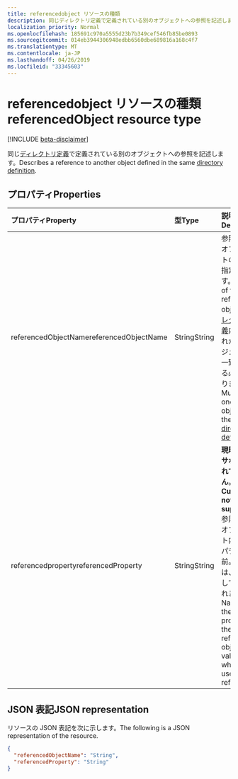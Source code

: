 ```yaml
---
title: referencedobject リソースの種類
description: 同じディレクトリ定義で定義されている別のオブジェクトへの参照を記述します。
localization_priority: Normal
ms.openlocfilehash: 185691c970a5555d23b7b349cef546fb85be0893
ms.sourcegitcommit: 014eb3944306948edbb6560dbe689816a168c4f7
ms.translationtype: MT
ms.contentlocale: ja-JP
ms.lasthandoff: 04/26/2019
ms.locfileid: "33345603"
---
```

# <a name="referencedobject-resource-type"></a><span data-ttu-id="97b36-103">referencedobject リソースの種類</span><span class="sxs-lookup"><span data-stu-id="97b36-103">referencedObject resource type</span></span>

[!INCLUDE [beta-disclaimer](../../includes/beta-disclaimer.md)]

<span data-ttu-id="97b36-104">同じ[ディレクトリ定義](synchronization-directorydefinition.md)で定義されている別のオブジェクトへの参照を記述します。</span><span class="sxs-lookup"><span data-stu-id="97b36-104">Describes a reference to another object defined in the same [directory definition](synchronization-directorydefinition.md).</span></span>

## <a name="properties"></a><span data-ttu-id="97b36-105">プロパティ</span><span class="sxs-lookup"><span data-stu-id="97b36-105">Properties</span></span>

| <span data-ttu-id="97b36-106">プロパティ</span><span class="sxs-lookup"><span data-stu-id="97b36-106">Property</span></span>                   | <span data-ttu-id="97b36-107">型</span><span class="sxs-lookup"><span data-stu-id="97b36-107">Type</span></span>                      | <span data-ttu-id="97b36-108">説明</span><span class="sxs-lookup"><span data-stu-id="97b36-108">Description</span></span>    |
|:---------------------------|:--------------------------|:---------------|
|<span data-ttu-id="97b36-109">referencedObjectName</span><span class="sxs-lookup"><span data-stu-id="97b36-109">referencedObjectName</span></span>        |<span data-ttu-id="97b36-110">String</span><span class="sxs-lookup"><span data-stu-id="97b36-110">String</span></span>                     |<span data-ttu-id="97b36-111">参照されるオブジェクトの名前を指定します。</span><span class="sxs-lookup"><span data-stu-id="97b36-111">Name of the referenced object.</span></span> <span data-ttu-id="97b36-112">[ディレクトリ定義](synchronization-directorydefinition.md)内のいずれかのオブジェクトと一致している必要があります。</span><span class="sxs-lookup"><span data-stu-id="97b36-112">Must match one of the objects in the [directory definition](synchronization-directorydefinition.md).</span></span>|
|<span data-ttu-id="97b36-113">referencedproperty</span><span class="sxs-lookup"><span data-stu-id="97b36-113">referencedProperty</span></span>          |<span data-ttu-id="97b36-114">String</span><span class="sxs-lookup"><span data-stu-id="97b36-114">String</span></span>                     |<span data-ttu-id="97b36-115">**現時点ではサポートされていません**。</span><span class="sxs-lookup"><span data-stu-id="97b36-115">**Currently not supported**.</span></span> <span data-ttu-id="97b36-116">参照されるオブジェクト内のプロパティの名前。その値は、参照として使用されます。</span><span class="sxs-lookup"><span data-stu-id="97b36-116">Name of the property in the referenced object, the value for which is used as the reference.</span></span>|

## <a name="json-representation"></a><span data-ttu-id="97b36-117">JSON 表記</span><span class="sxs-lookup"><span data-stu-id="97b36-117">JSON representation</span></span>

<span data-ttu-id="97b36-118">リソースの JSON 表記を次に示します。</span><span class="sxs-lookup"><span data-stu-id="97b36-118">The following is a JSON representation of the resource.</span></span>

<!-- {
  "blockType": "resource",
  "optionalProperties": [

  ],
  "@odata.type": "microsoft.graph.referencedObject"
}-->

```json
{
  "referencedObjectName": "String",
  "referencedProperty": "String"
}

```

<!-- uuid: 8fcb5dbc-d5aa-4681-8e31-b001d5168d79
2015-10-25 14:57:30 UTC -->
<!--
{
  "type": "#page.annotation",
  "description": "referencedObject resource",
  "keywords": "",
  "section": "documentation",
  "tocPath": "",
  "suppressions": []
}
-->
            
